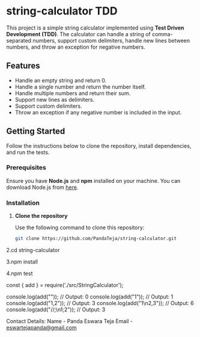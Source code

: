 # string-calculator TDD

This project is a simple string calculator implemented using **Test Driven Development (TDD)**. The calculator can handle a string of comma-separated numbers, support custom delimiters, handle new lines between numbers, and throw an exception for negative numbers.

## Features

- Handle an empty string and return 0.
- Handle a single number and return the number itself.
- Handle multiple numbers and return their sum.
- Support new lines as delimiters.
- Support custom delimiters.
- Throw an exception if any negative number is included in the input.

## Getting Started

Follow the instructions below to clone the repository, install dependencies, and run the tests.

### Prerequisites

Ensure you have **Node.js** and **npm** installed on your machine. You can download Node.js from [here](https://nodejs.org/).

### Installation

1. **Clone the repository**

   Use the following command to clone this repository:

   ```bash
   git clone https://github.com/PandaTeja/string-calculator.git

2.cd string-calculator

3.npm install

4.npm test

const { add } = require('./src/StringCalculator');

console.log(add("")); // Output: 0
console.log(add("1")); // Output: 1
console.log(add("1,2")); // Output: 3
console.log(add("1\n2,3")); // Output: 6
console.log(add("//;\n1;2")); // Output: 3

Contact Details:
Name - Panda Eswara Teja
Email - eswartejapanda@gmail.com

